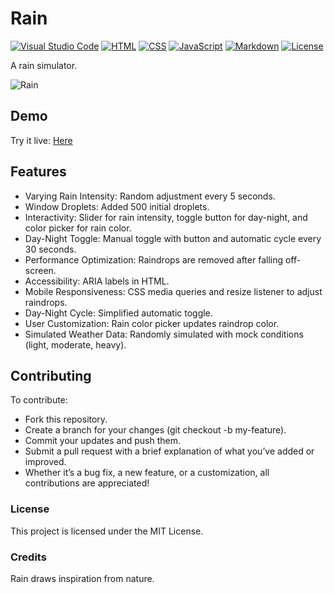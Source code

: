 # Rain
[![Visual Studio Code](https://custom-icon-badges.demolab.com/badge/Visual%20Studio%20Code-0078d7.svg?logo=vsc&logoColor=white)](#)
[![HTML](https://img.shields.io/badge/HTML-%23E34F26.svg?logo=html5&logoColor=white)](#)
[![CSS](https://img.shields.io/badge/CSS-1572B6?logo=css3&logoColor=fff)](#)
[![JavaScript](https://img.shields.io/badge/JavaScript-F7DF1E?logo=javascript&logoColor=000)](#)
[![Markdown](https://img.shields.io/badge/Markdown-%23000000.svg?logo=markdown&logoColor=white)](#)
[![License](https://img.shields.io/badge/License-MIT-green.svg)](LICENSE)

A rain simulator.

![Rain](https://github.com/user-attachments/assets/c61d0c4a-32bf-4cfd-a9a1-8e0121389be4)

## Demo
Try it live: [Here](https://edisedis777.github.io/Rain/)

## Features

- Varying Rain Intensity: Random adjustment every 5 seconds.
- Window Droplets: Added 500 initial droplets.
- Interactivity: Slider for rain intensity, toggle button for day-night, and color picker for rain color.
- Day-Night Toggle: Manual toggle with button and automatic cycle every 30 seconds.
- Performance Optimization: Raindrops are removed after falling off-screen.
- Accessibility: ARIA labels in HTML.
- Mobile Responsiveness: CSS media queries and resize listener to adjust raindrops.
- Day-Night Cycle: Simplified automatic toggle.
- User Customization: Rain color picker updates raindrop color.
- Simulated Weather Data: Randomly simulated with mock conditions (light, moderate, heavy).

## Contributing
To contribute:

- Fork this repository.
- Create a branch for your changes (git checkout -b my-feature).
- Commit your updates and push them.
- Submit a pull request with a brief explanation of what you’ve added or improved.
- Whether it’s a bug fix, a new feature, or a customization, all contributions are appreciated!

### License
This project is licensed under the MIT License.

### Credits
Rain draws inspiration from nature.
